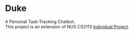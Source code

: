 # Duke
A Personal Task-Tracking Chatbot.  
This project is an extension of NUS CS2113 [Individual Project](https://github.com/danxuZhang/ip).  
